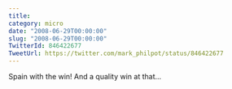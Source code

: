 ```yaml
---
title: 
category: micro
date: "2008-06-29T00:00:00"
slug: "2008-06-29T00:00:00"
TwitterId: 846422677
TweetUrl: https://twitter.com/mark_philpot/status/846422677
---
```


Spain with the win! And a quality win at that...
